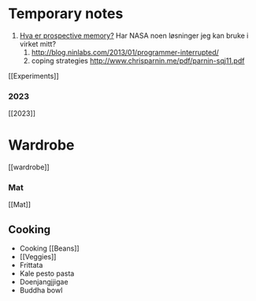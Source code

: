 
# Temporary notes

1. [Hva er prospective memory?](https://hsi.arc.nasa.gov/flightcognition/Publications/Dodhia_SARMAC'05.pdf) Har NASA noen løsninger jeg kan bruke i virket mitt?
	1. http://blog.ninlabs.com/2013/01/programmer-interrupted/
	2. coping strategies http://www.chrisparnin.me/pdf/parnin-sqj11.pdf



[[Experiments]]


### 2023

[[2023]]

# Wardrobe
[[wardrobe]]

### Mat

[[Mat]]

## Cooking

- Cooking [[Beans]]
- [[Veggies]]
- Frittata
- Kale pesto pasta
- Doenjangjjigae
- Buddha bowl
